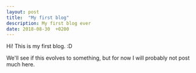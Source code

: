 ```yaml
---
layout: post
title:  "My first blog"
description: My first blog ever
date: 2018-08-30  +0200
---
```


Hi! This is my first blog. :D

We'll see if this evolves to something, but for now I will probably not post much here.



